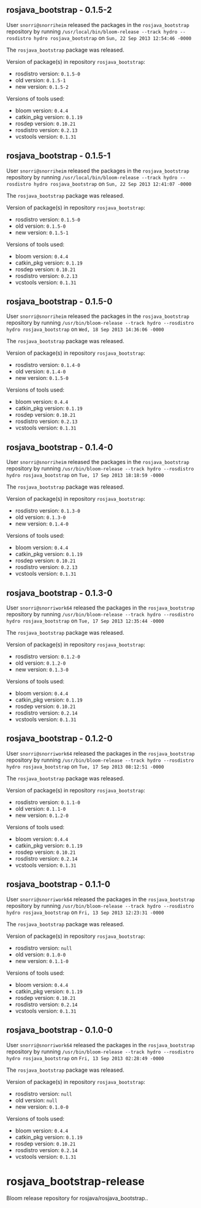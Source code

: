 ## rosjava_bootstrap - 0.1.5-2

User `snorri@snorriheim` released the packages in the `rosjava_bootstrap` repository by running `/usr/local/bin/bloom-release --track hydro --rosdistro hydro rosjava_bootstrap` on `Sun, 22 Sep 2013 12:54:46 -0000`

The `rosjava_bootstrap` package was released.

Version of package(s) in repository `rosjava_bootstrap`:
- rosdistro version: `0.1.5-0`
- old version: `0.1.5-1`
- new version: `0.1.5-2`

Versions of tools used:
- bloom version: `0.4.4`
- catkin_pkg version: `0.1.19`
- rosdep version: `0.10.21`
- rosdistro version: `0.2.13`
- vcstools version: `0.1.31`


## rosjava_bootstrap - 0.1.5-1

User `snorri@snorriheim` released the packages in the `rosjava_bootstrap` repository by running `/usr/local/bin/bloom-release --track hydro --rosdistro hydro rosjava_bootstrap` on `Sun, 22 Sep 2013 12:41:07 -0000`

The `rosjava_bootstrap` package was released.

Version of package(s) in repository `rosjava_bootstrap`:
- rosdistro version: `0.1.5-0`
- old version: `0.1.5-0`
- new version: `0.1.5-1`

Versions of tools used:
- bloom version: `0.4.4`
- catkin_pkg version: `0.1.19`
- rosdep version: `0.10.21`
- rosdistro version: `0.2.13`
- vcstools version: `0.1.31`


## rosjava_bootstrap - 0.1.5-0

User `snorri@snorriheim` released the packages in the `rosjava_bootstrap` repository by running `/usr/bin/bloom-release --track hydro --rosdistro hydro rosjava_bootstrap` on `Wed, 18 Sep 2013 14:36:06 -0000`

The `rosjava_bootstrap` package was released.

Version of package(s) in repository `rosjava_bootstrap`:
- rosdistro version: `0.1.4-0`
- old version: `0.1.4-0`
- new version: `0.1.5-0`

Versions of tools used:
- bloom version: `0.4.4`
- catkin_pkg version: `0.1.19`
- rosdep version: `0.10.21`
- rosdistro version: `0.2.13`
- vcstools version: `0.1.31`


## rosjava_bootstrap - 0.1.4-0

User `snorri@snorriheim` released the packages in the `rosjava_bootstrap` repository by running `/usr/bin/bloom-release --track hydro --rosdistro hydro rosjava_bootstrap` on `Tue, 17 Sep 2013 18:18:59 -0000`

The `rosjava_bootstrap` package was released.

Version of package(s) in repository `rosjava_bootstrap`:
- rosdistro version: `0.1.3-0`
- old version: `0.1.3-0`
- new version: `0.1.4-0`

Versions of tools used:
- bloom version: `0.4.4`
- catkin_pkg version: `0.1.19`
- rosdep version: `0.10.21`
- rosdistro version: `0.2.13`
- vcstools version: `0.1.31`


## rosjava_bootstrap - 0.1.3-0

User `snorri@snorriwork64` released the packages in the `rosjava_bootstrap` repository by running `/usr/bin/bloom-release --track hydro --rosdistro hydro rosjava_bootstrap` on `Tue, 17 Sep 2013 12:35:44 -0000`

The `rosjava_bootstrap` package was released.

Version of package(s) in repository `rosjava_bootstrap`:
- rosdistro version: `0.1.2-0`
- old version: `0.1.2-0`
- new version: `0.1.3-0`

Versions of tools used:
- bloom version: `0.4.4`
- catkin_pkg version: `0.1.19`
- rosdep version: `0.10.21`
- rosdistro version: `0.2.14`
- vcstools version: `0.1.31`


## rosjava_bootstrap - 0.1.2-0

User `snorri@snorriwork64` released the packages in the `rosjava_bootstrap` repository by running `/usr/bin/bloom-release --track hydro --rosdistro hydro rosjava_bootstrap` on `Tue, 17 Sep 2013 08:12:51 -0000`

The `rosjava_bootstrap` package was released.

Version of package(s) in repository `rosjava_bootstrap`:
- rosdistro version: `0.1.1-0`
- old version: `0.1.1-0`
- new version: `0.1.2-0`

Versions of tools used:
- bloom version: `0.4.4`
- catkin_pkg version: `0.1.19`
- rosdep version: `0.10.21`
- rosdistro version: `0.2.14`
- vcstools version: `0.1.31`


## rosjava_bootstrap - 0.1.1-0

User `snorri@snorriwork64` released the packages in the `rosjava_bootstrap` repository by running `/usr/bin/bloom-release --track hydro --rosdistro hydro rosjava_bootstrap` on `Fri, 13 Sep 2013 12:23:31 -0000`

The `rosjava_bootstrap` package was released.

Version of package(s) in repository `rosjava_bootstrap`:
- rosdistro version: `null`
- old version: `0.1.0-0`
- new version: `0.1.1-0`

Versions of tools used:
- bloom version: `0.4.4`
- catkin_pkg version: `0.1.19`
- rosdep version: `0.10.21`
- rosdistro version: `0.2.14`
- vcstools version: `0.1.31`


## rosjava_bootstrap - 0.1.0-0

User `snorri@snorriwork64` released the packages in the `rosjava_bootstrap` repository by running `/usr/bin/bloom-release --track hydro --rosdistro hydro rosjava_bootstrap` on `Fri, 13 Sep 2013 02:28:49 -0000`

The `rosjava_bootstrap` package was released.

Version of package(s) in repository `rosjava_bootstrap`:
- rosdistro version: `null`
- old version: `null`
- new version: `0.1.0-0`

Versions of tools used:
- bloom version: `0.4.4`
- catkin_pkg version: `0.1.19`
- rosdep version: `0.10.21`
- rosdistro version: `0.2.14`
- vcstools version: `0.1.31`


rosjava_bootstrap-release
=========================

Bloom release repository for rosjava/rosjava_bootstrap..
